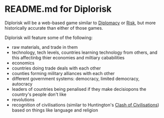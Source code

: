 # README.md for Diplorisk

Diplorisk will be a web-based game similar to [Diplomacy](https://en.wikipedia.org/wiki/Diplomacy_\(game\)) or [Risk](https://en.wikipedia.org/wiki/Risk_\(game\)),
but more historically accurate than either of those games.

Diplorisk will feature some of the following:

* raw materials, and trade in them
* technology, tech levels, countries learning technology from others, and this affectinbg thier economies and miltiary cababilities
* economics
* countries doing trade deals with each other
* counties forming military alliances with each other
* different government systems: democracy, limited democracy, autocracy
* leaders of countries being penalised if they make decisiopons the country's people don't like
* revolutions
* recognition of civilisations (similar to Huntington's [Clash of Civilisations](https://en.wikipedia.org/wiki/Clash_of_Civilizations)) based on things like language and religion

